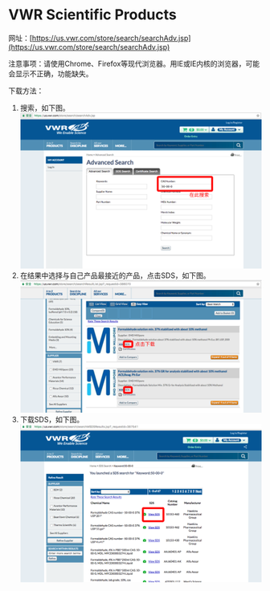# VWR Scientific Products

网址：[https://us.vwr.com/store/search/searchAdv.jsp](https://us.vwr.com/store/search/searchAdv.jsp)

注意事项：请使用Chrome、Firefox等现代浏览器。用IE或IE内核的浏览器，可能会显示不正确，功能缺失。

下载方法：

1. 搜索，如下图。
   ![](/assets/vwr-search.png)
2. 在结果中选择与自己产品最接近的产品，点击SDS，如下图。
   ![](/assets/vwr-download.png)
3. 下载SDS，如下图。 
![](/assets/vwr-down2.png)

